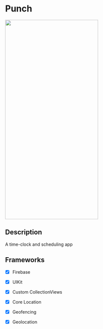 # Punch

<img  src="punch02 (3).gif" width="300pt" height="640pt" />

## Description
A time-clock  and scheduling app

## Frameworks

- [x] Firebase
- [x] UIKit
- [x] Custom CollectionViews
- [x] Core Location
- [x] Geofencing
- [x] Geolocation

